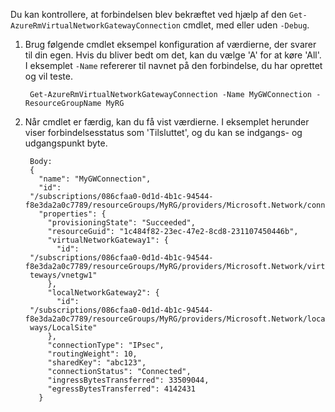 Du kan kontrollere, at forbindelsen blev bekræftet ved hjælp af den `Get-AzureRmVirtualNetworkGatewayConnection` cmdlet, med eller uden `-Debug`. 

1. Brug følgende cmdlet eksempel konfiguration af værdierne, der svarer til din egen. Hvis du bliver bedt om det, kan du vælge 'A' for at køre 'All'. I eksemplet `-Name` refererer til navnet på den forbindelse, du har oprettet og vil teste.

        Get-AzureRmVirtualNetworkGatewayConnection -Name MyGWConnection -ResourceGroupName MyRG

2. Når cmdlet er færdig, kan du få vist værdierne. I eksemplet herunder viser forbindelsesstatus som 'Tilsluttet', og du kan se indgangs- og udgangspunkt byte.

        Body:
        {
          "name": "MyGWConnection",
          "id":
        "/subscriptions/086cfaa0-0d1d-4b1c-94544-f8e3da2a0c7789/resourceGroups/MyRG/providers/Microsoft.Network/connections/MyGWConnection",
          "properties": {
            "provisioningState": "Succeeded",
            "resourceGuid": "1c484f82-23ec-47e2-8cd8-231107450446b",
            "virtualNetworkGateway1": {
              "id":
        "/subscriptions/086cfaa0-0d1d-4b1c-94544-f8e3da2a0c7789/resourceGroups/MyRG/providers/Microsoft.Network/virtualNetworkGa
        teways/vnetgw1"
            },
            "localNetworkGateway2": {
              "id":
        "/subscriptions/086cfaa0-0d1d-4b1c-94544-f8e3da2a0c7789/resourceGroups/MyRG/providers/Microsoft.Network/localNetworkGate
        ways/LocalSite"
            },
            "connectionType": "IPsec",
            "routingWeight": 10,
            "sharedKey": "abc123",
            "connectionStatus": "Connected",
            "ingressBytesTransferred": 33509044,
            "egressBytesTransferred": 4142431
          }